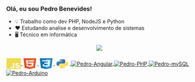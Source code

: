 ### Olá, eu sou Pedro Benevides! 

- 💡 Trabalho como dev PHP, NodeJS e Python
- ❤️ Estudando analise e desenvolvimento de sistemas
- 🖥️ Técnico em informática

<!-- Sessão Git Stats -->
<div align="center">
  <a href="https://github.com/kainan0">
  <img height="180em" src="https://github-readme-stats.vercel.app/api?username=kainan&show_icons=true&theme=highcontrast&include_all_commits=true&count_private=true"/>
  <!--
  <img height="180em" src="https://github-readme-stats.vercel.app/api/top-langs/?username=kainan0&layout=compact&langs_count=7&theme=highcontrast"/>
  -->
</div>

<!-- Sessão dev Icons -->
<div style="display: inline_block"><br>
  <img align="center" alt="Pedro-Js" height="30" width="40" src="https://raw.githubusercontent.com/devicons/devicon/master/icons/javascript/javascript-plain.svg">
  <img align="center" alt="Pedro-HTML" height="30" width="40" src="https://raw.githubusercontent.com/devicons/devicon/master/icons/html5/html5-original.svg">
  <img align="center" alt="Pedro-CSS" height="30" width="40" src="https://raw.githubusercontent.com/devicons/devicon/master/icons/css3/css3-original.svg">
  <img align="center" alt="Pedro-Python" height="30" width="40" src="https://raw.githubusercontent.com/devicons/devicon/master/icons/python/python-original.svg">
  <img align="center" alt="Pedro-Angular" height="30" width="40" src="https://cdn.jsdelivr.net/gh/devicons/devicon/icons/angularjs/angularjs-original.svg">
  <img align="center" alt="Pedro-PHP" height="30" width="40" src="https://cdn.jsdelivr.net/gh/devicons/devicon/icons/php/php-plain.svg">
  <img align="center" alt="Pedro-mySQL" height="30" width="40" src="https://cdn.jsdelivr.net/gh/devicons/devicon/icons/mysql/mysql-original-wordmark.svg">
  <img align="center" alt="Pedro-Arduino" height="30" width="40" src="https://cdn.jsdelivr.net/gh/devicons/devicon/icons/nodejs/nodejs-original.svg">         
</div>
